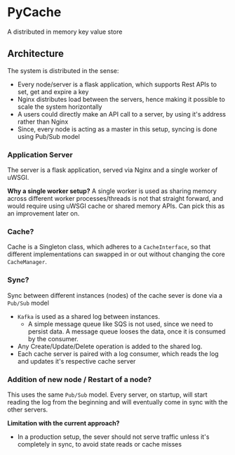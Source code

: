 # PyCache
A distributed in memory key value store

## Architecture
The system is distributed in the sense:
- Every node/server is a flask application, which supports Rest APIs to set, get and expire a key
- Nginx distributes load between the servers, hence making it possible to scale the system horizontally
- A users could directly make an API call to a server, by using it's address rather than Nginx
- Since, every node is acting as a master in this setup, syncing is done using Pub/Sub model

### Application Server
The server is a flask application, served via Nginx and a single worker of uWSGI.

**Why a single worker setup?**
A single worker is used as sharing memory across different worker processes/threads is not that straight forward, and would require using uWSGI cache or shared memory APIs. Can pick this as an improvement later on.

### Cache?
Cache is a Singleton class, which adheres to a `CacheInterface`, so that different implementations can swapped in or out without changing the core `CacheManager`.

### Sync?
Sync between different instances (nodes) of the cache sever is done via a `Pub/Sub` model

- `Kafka` is used as a shared log between instances.
  - A simple message queue like SQS is not used, since we need to persist data. A message queue looses the data, once it is consumed by the consumer.
- Any Create/Update/Delete operation is added to the shared log.
- Each cache server is paired with a log consumer, which reads the log and updates it's respective cache server

### Addition of new node / Restart of a node?
This uses the same `Pub/Sub` model. Every server, on startup, will start reading the log from the beginning and will eventually come in sync with the other servers.

**Limitation with the current approach?**
- In a production setup, the sever should not serve traffic unless it's completely in sync, to avoid state reads or cache misses
